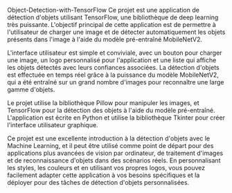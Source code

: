 Object-Detection-with-TensorFlow
Ce projet est une application de détection d'objets utilisant TensorFlow, une bibliothèque de deep learning très puissante. L'objectif principal de cette application est de permettre à l'utilisateur de charger une image et de détecter automatiquement les objets présents dans l'image à l'aide du modèle pré-entraîné MobileNetV2.

L'interface utilisateur est simple et conviviale, avec un bouton pour charger une image, un logo personnalisé pour l'application et une liste qui affiche les objets détectés avec leurs confiances associées. La détection d'objets est effectuée en temps réel grâce à la puissance du modèle MobileNetV2, qui a été entraîné sur un grand nombre d'images pour reconnaître une large gamme d'objets.

Le projet utilise la bibliothèque Pillow pour manipuler les images, et TensorFlow pour la détection des objets à l'aide du modèle pré-entraîné. L'application est écrite en Python et utilise la bibliothèque Tkinter pour créer l'interface utilisateur graphique.

Ce projet est une excellente introduction à la détection d'objets avec le Machine Learning, et il peut être utilisé comme point de départ pour des applications plus avancées de vision par ordinateur, de traitement d'images et de reconnaissance d'objets dans des scénarios réels. En personnalisant les styles, les couleurs et en utilisant vos propres logos, vous pouvez facilement adapter cette application à vos besoins spécifiques et la déployer pour des tâches de détection d'objets personnalisées.




